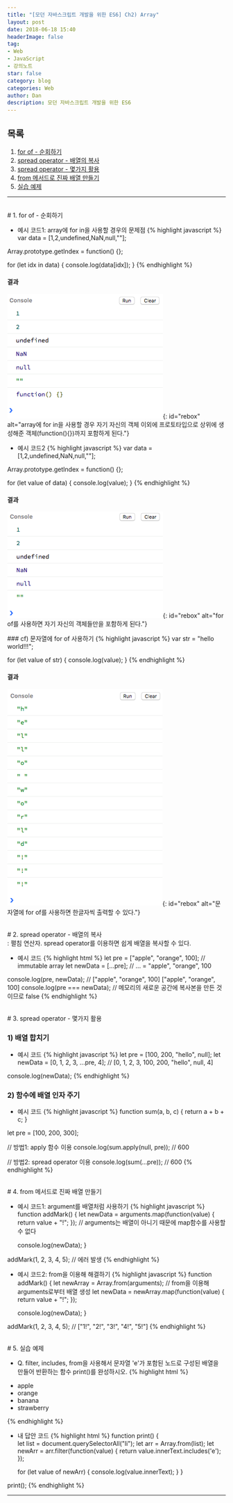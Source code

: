 ```yaml
---
title: "[모던 자바스크립트 개발을 위한 ES6] Ch2) Array"
layout: post
date: 2018-06-18 15:40
headerImage: false
tag:
- Web
- JavaScript
- 강의노트
star: false
category: blog
categories: Web
author: Dan
description: 모던 자바스크립트 개발을 위한 ES6
---
```


## 목록
1. <a href="#one">for of - 순회하기</a><br>
2. <a href="#two">spread operator - 배열의 복사</a><br>
3. <a href="#three">spread operator - 몇가지 활용</a><br>
4. <a href="#four">from 메서드로 진짜 배열 만들기</a><br>
5. <a href="#five">실습 예제</a><br>

---
<br>
<div id="one"></div>
# 1. for of - 순회하기
<div class="underlined"></div>

* 예시 코드1: array에 for in을 사용할 경우의 문제점
{% highlight javascript %}
var data = [1,2,undefined,NaN,null,""];

Array.prototype.getIndex = function() {};

for (let idx in data) {
  console.log(data[idx]);
}
{% endhighlight %}

#### 결과
![Markdown Image][1]{: id="rebox" alt="array에 for in을 사용할 경우 자기 자신의 객체 이외에 프로토타입으로 상위에 생성해준 객체(function(){})까지 포함하게 된다."}

* 예시 코드2
{% highlight javascript %}
var data = [1,2,undefined,NaN,null,""];

Array.prototype.getIndex = function() {};

for (let value of data) {
  console.log(value);
}
{% endhighlight %}

#### 결과
![Markdown Image][2]{: id="rebox" alt="for of를 사용하면 자기 자신의 객체들만을 포함하게 된다."}

<div class="breaker"></div>
### cf) 문자열에 for of 사용하기
{% highlight javascript %}
var str = "hello world!!!";

for (let value of str) {
  console.log(value);
}
{% endhighlight %}

#### 결과
![Markdown Image][3]{: id="rebox" alt="문자열에 for of를 사용하면 한글자씩 출력할 수 있다."}

<br>
<div id="two"></div>
# 2. spread operator - 배열의 복사
<div class="underlined"></div>
: 펼침 연산자. spread operator를 이용하면 쉽게 배열을 복사할 수 있다.

* 예시 코드
{% highlight html %}
let pre = ["apple", "orange", 100]; // immutable array
let newData = [...pre]; // ... = "apple", "orange", 100

console.log(pre, newData); // ["apple", "orange", 100] ["apple", "orange", 100]
console.log(pre === newData); // 메모리의 새로운 공간에 복사본을 만든 것이므로 false
{% endhighlight %}

<br>
<div id="three"></div>
# 3. spread operator - 몇가지 활용
<div class="underlined"></div>

### 1) 배열 합치기
* 예시 코드
{% highlight javascript %}
let pre = [100, 200, "hello", null];
let newData = [0, 1, 2, 3, ...pre, 4]; // [0, 1, 2, 3, 100, 200, "hello", null, 4]

console.log(newData);
{% endhighlight %}

### 2) 함수에 배열 인자 주기
* 예시 코드
{% highlight javascript %}
function sum(a, b, c) {
  return a + b + c;
}

let pre = [100, 200, 300];

// 방법1: apply 함수 이용
console.log(sum.apply(null, pre)); // 600

// 방법2: spread operator 이용
console.log(sum(...pre)); // 600
{% endhighlight %}


<br>
<div id="four"></div>
# 4. from 메서드로 진짜 배열 만들기
<div class="underlined"></div>

* 예시 코드1: argument를 배열처럼 사용하기
{% highlight javascript %}
function addMark() {
  let newData = arguments.map(function(value) {
    return value + "!";
  }); // arguments는 배열이 아니기 때문에 map함수를 사용할 수 없다

  console.log(newData);
}

addMark(1, 2, 3, 4, 5); // 에러 발생
{% endhighlight %}

* 예시 코드2: from을 이용해 해결하기
{% highlight javascript %}
function addMark() {
  let newArray = Array.from(arguments); // from을 이용해 arguments로부터 배열 생성
  let newData = newArray.map(function(value) {
    return value + "!";
  });

  console.log(newData);
}

addMark(1, 2, 3, 4, 5); // ["1!", "2!", "3!", "4!", "5!"]
{% endhighlight %}

<br>
<div id="five"></div>
# 5. 실습 예제
<div class="underlined"></div>

* Q. filter, includes, from을 사용해서 문자열 'e'가 포함된 노드로 구성된 배열을 만들어 반환하는 함수 print()를 완성하시오.
{% highlight html %}
<!DOCTYPE html>
<html>
<head>
  <meta charset="utf-8">
  <meta name="viewport" content="width=device-width">
  <title>JS Bin</title>
</head>
<body>
<ul>
  <li>apple</li>
  <li>orange</li>
  <li>banana</li>
  <li>strawberry</li>
</ul>
</body>
</html>
{% endhighlight %}

* 내 답안 코드
{% highlight html %}
function print() {  
  let list = document.querySelectorAll("li");
  let arr = Array.from(list);
  let newArr = arr.filter(function(value) {
    return value.innerText.includes('e');
  });

  for (let value of newArr) {
    console.log(value.innerText);
  }
}

print();
{% endhighlight %}


---
[1]: /assets/images/스크린샷2018-06-18-3.jpg
[2]: /assets/images/스크린샷2018-06-18-4.jpg
[3]: /assets/images/스크린샷2018-06-18-5.jpg
